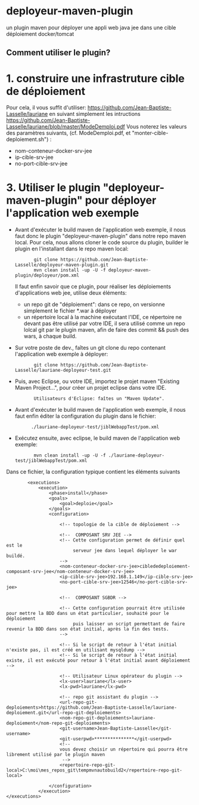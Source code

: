 # deployeur-maven-plugin
un plugin maven pour déployer une appli web java jee dans une cible déploiement docker/tomcat

## Comment utiliser le plugin?

# 1. construire une infrastruture cible de déploiement

Pour cela, il vous suffit d'utiliser:
https://github.com/Jean-Baptiste-Lasselle/lauriane
en suivant simplement les intructions https://github.com/Jean-Baptiste-Lasselle/lauriane/blob/master/ModeDemploi.pdf
Vous noterez les valeurs des paramètres suivants, (cf. ModeDemploi.pdf, et "monter-cible-deploiement.sh") :

* nom-conteneur-docker-srv-jee
* ip-cible-srv-jee
* no-port-cible-srv-jee


# 3. Utiliser le plugin "deployeur-maven-plugin" pour déployer l'application web exemple

 - Avant d'exécuter le build maven de l'application web exemple, il
   nous faut donc le plugin "deployeur-maven-plugin" dans notre
   repo maven local. 
   Pour cela, nous allons cloner le code source du plugin, builder le plugin en l'installant dans le repo maven local:
   
              git clone https://github.com/Jean-Baptiste-Lasselle/deployeur-maven-plugin.git
              mvn clean install -up -U -f deployeur-maven-plugin/deployeur/pom.xml
   
   Il faut enfin savoir que ce plugin, pour réaliser les déploiements d'applications web jee, utilise deux éléments:
    * un repo git de "déploiement": dans ce repo, on versionne simplement le fichier \*.war à déployer
    * un répertoire local à la machine exécutant l'IDE, ce répertoire ne devant pas être utilisé par votre IDE, il sera utilisé comme un repo lolcal git par le plugin maven, afin de faire des commit &&  push des wars, à chaque build.
      
   
 - Sur votre poste de dev., faîtes un git clone du repo contenant l'application web exemple à déployer:

              git clone https://github.com/Jean-Baptiste-Lasselle/lauriane-deployeur-test.git

 - Puis, avec Eclipse, ou votre IDE, importez le projet maven "Existing Maven Project...", pour créer un projet eclipse
dans votre IDE.

              Utilisateurs d'Eclipse: faîtes un "Maven Update".

      
 - Avant d'exécuter le build maven de l'application web exemple, il
   nous faut enfin éditer la configuration du plugin dans le fichier:
   
             ./lauriane-deployeur-test/jiblWebappTest/pom.xml
   
 - Exécutez ensuite, avec eclipse, le build maven de l'application web exemple:

              mvn clean install -up -U -f ./lauriane-deployeur-test/jiblWebappTest/pom.xml

Dans ce fichier, la configuration typique contient les éléments suivants

			<executions>
				<execution>
					<phase>install</phase>
					<goals>
						<goal>deploie</goal>
					</goals>
					<configuration>
					
						<!-- topologie de la cible de déploiement -->
						
						<!--  COMPOSANT SRV JEE -->
						<!-- Cette configuration permet de définir quel est le 
						     serveur jee dans lequel déployer le war buildé.
						-->
						<nom-conteneur-docker-srv-jee>ciblededeploiement-composant-srv-jee</nom-conteneur-docker-srv-jee>
						<ip-cible-srv-jee>192.168.1.149</ip-cible-srv-jee>
						<no-port-cible-srv-jee>12546</no-port-cible-srv-jee>
						
						<!--  COMPOSANT SGBDR -->
      
						<!-- Cette configuration pourrait être utilisée pour mettre la BDD dans un état particulier, souhaité pour le déploiement
						     puis laisser un script permettant de faire revenir la BDD dans son état initial, après la fin des tests.
						-->
      
						<!-- Si le script de retour à l'état initial n'existe pas, il est créé en utilisant mysqldump -->
						<!-- Si le script de retour à l'état initial existe, il est exécuté pour retour à l'état initial avant déploiement -->
						
<!-- 						<nom-conteneur-docker-sgbdr>ciblededeploiement-composant-sgbdr</nom-conteneur-docker-sgbdr> -->
<!-- 						<ip-cible-sgbdr>192.168.1.149</ip-cible-sgbdr> -->
<!-- 						<no-port-cible-sgbdr>4466</no-port-cible-sgbdr> -->
						
						
						<!-- Utilisateur Linux opérateur du plugin -->
						<lx-user>lauriane</lx-user>
						<lx-pwd>lauriane</lx-pwd>
						
						<!-- repo git assistant du plugin -->
						<url-repo-git-deploiements>https://github.com/Jean-Baptiste-Lasselle/lauriane-deploiement.git</url-repo-git-deploiements>
						<nom-repo-git-deploiements>lauriane-deploiement</nom-repo-git-deploiements>
						<git-username>Jean-Baptiste-Lasselle</git-username>
						<git-userpwd>***************</git-userpwd>
						<!-- 
						vous devez choisir un répertoire qui pourra être librement utilisé par le plugin maven
						 -->
						<repertoire-repo-git-local>C:\moi\mes_repos_git\tempmvnautobuild2</repertoire-repo-git-local>
						
					</configuration>
				</execution>
    </executions>
